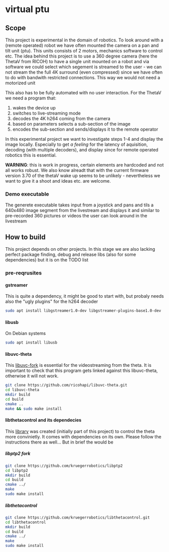 # virtual ptu

## Scope

This project is experimental in the domain of robotics. To look around with a (remote operated) robot we have often mounted the camera on a pan and tilt unit (ptu). This units consists of 2 motors, mechanics software to control etc. The idea behind this project is to use a 360 degree camera (here the ThetaV from RICOH) to have a single unit mounted on a robot and via software we could select which segement is streamed to the user - we can not stream the the full 4K surround (even compressed) since we have often to do with bandwith restricted connections. This way we would not need a motorized unit

This also has to be fully automated with no user interaction. For the ThetaV we need a program that:
1. wakes the device up
2. switches to live-streaming mode
3. decodes the 4K h264 coming from the camera
4. based on parameters selects a sub-section of the image
5. encodes the sub-section and sends/displays it to the remote operator

In this experimental project we want to investigate steps 1-4 and display the image locally. Especially to get *a feeling* for the latency of aquisition, decoding (with multiple decoders), and display since for remote operated robotics this is essential.

**WARNING**: this is work in progress, certain elements are hardcoded and not all works robust. We also know alreadt that with the current firmware version 3.70 of the thetaV wake up seems to be unlikely - nevertheless we want to give it a shoot and ideas etc. are welcome. 

### Demo executable

The generete executable takes input from a joystick and pans and tils a 640x480 image segment from the livestream and displays it and similar to pre-recorded 360 pictures or videos the user can look around in the livestream

## How to build

This project depends on other projects. In this stage we are also lacking perfect package finding, debug and release libs (also for some dependencies) but it is on the TODO list

### pre-reqrusites

#### gstreamer

This is quite a dependency, it might be good to start with, but probaly needs also the "ugly plugins" for the h264 decoder

``` bash
sudo apt install libgstreamer1.0-dev libgstreamer-plugins-base1.0-dev
```

#### libusb

On Debian systems

``` bash
sudo apt install libusb
```

#### libuvc-theta

This [libuvc-fork](https://github.com/ricohapi/libuvc-theta) is essential for the videostreaming from the theta. It is important to check that this program gets linked against this libuvc-theta, otherwise it will not work.

``` bash 
git clone https://github.com/ricohapi/libuvc-theta.git
cd libuvc-theta
mkdir build
cd build
cmake ..
make && sudo make install
```

#### libthetacontrol and its dependecies

This [library](https://github.com/kruegerrobotics/libthetacontrol) was created (initially part of this project) to control the theta more convinietly. It comes with dependencies on its own. Please follow the instructions there as well... But in brief the would be

##### libptp2 fork

``` bash
git clone https://github.com/kruegerrobotics/libptp2
cd libptp2
mkdir build
cd build
cmake ../
make 
sudo make install
```

##### libthetacontrol

``` bash
git clone https://github.com/kruegerrobotics/libthetacontrol.git
cd libthetacontrol
mkdir build
cd build
cmake ../
make
sudo make install
```



